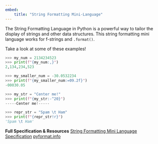 ```yaml
---
embed:
    title: "String Formatting Mini-Language"
---
```

The String Formatting Language in Python is a powerful way to tailor the display of strings and other data structures. This string formatting mini language works for f-strings and `.format()`.

Take a look at some of these examples!
```py
>>> my_num = 2134234523
>>> print(f"{my_num:,}")
2,134,234,523

>>> my_smaller_num = -30.0532234
>>> print(f"{my_smaller_num:=09.2f}")
-00030.05

>>> my_str = "Center me!"
>>> print(f"{my_str:-^20}")
-----Center me!-----

>>> repr_str = "Spam \t Ham"
>>> print(f"{repr_str!r}")
'Spam \t Ham'
```
**Full Specification & Resources**
[String Formatting Mini Language Specification](https://docs.python.org/3/library/string.html#format-specification-mini-language)
[pyformat.info](https://pyformat.info/)
